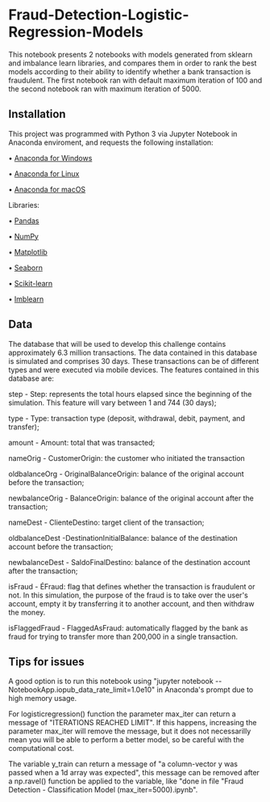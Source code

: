 # Fraud-Detection-Logistic-Regression-Models
This notebook presents 2 notebooks with models generated from sklearn and imbalance learn libraries, and compares them in order to rank the best models according to their ability to identify whether a bank transaction is fraudulent. The first notebook ran with default maximum iteration of 100 and the second notebook ran with maximum iteration of 5000.

## Installation
This project was programmed with Python 3 via Jupyter Notebook in Anaconda enviroment, and requests the following installation:

  • [Anaconda for Windows](https://docs.anaconda.com/anaconda/install/windows/)
  
  • [Anaconda for Linux](https://docs.anaconda.com/anaconda/install/linux/)
  
  • [Anaconda for macOS](https://docs.anaconda.com/anaconda/install/mac-os/)
  
Libraries:

  • [Pandas](https://pandas.pydata.org/docs/getting_started/install.html)
  
  • [NumPy](https://numpy.org/install/)
  
  • [Matplotlib](https://matplotlib.org/stable/users/installing/index.html)
  
  • [Seaborn](https://seaborn.pydata.org/installing.html)
  
  • [Scikit-learn](https://scikit-learn.org/stable/install.html)
  
  • [Imblearn](https://imbalanced-learn.org/stable/install.html)

## Data
The database that will be used to develop this challenge contains approximately 6.3 million transactions. The data contained in this database is simulated and comprises 30 days. These transactions can be of different types and were executed via mobile devices. The features contained in this database are:

step - Step: represents the total hours elapsed since the beginning of the simulation. This feature will vary between 1 and 744 (30 days);

type - Type: transaction type (deposit, withdrawal, debit, payment, and transfer);

amount - Amount: total that was transacted;

nameOrig - CustomerOrigin: the customer who initiated the transaction

oldbalanceOrg - OriginalBalanceOrigin: balance of the original account before the transaction;

newbalanceOrig - BalanceOrigin: balance of the original account after the transaction;

nameDest - ClienteDestino: target client of the transaction;

oldbalanceDest -DestinationInitialBalance: balance of the destination account before the transaction;

newbalanceDest - SaldoFinalDestino: balance of the destination account after the transaction;

isFraud - ÉFraud: flag that defines whether the transaction is fraudulent or not. In this simulation, the purpose of the fraud is to take over the user's account, empty it by transferring it to another account, and then withdraw the money.

isFlaggedFraud - FlaggedAsFraud: automatically flagged by the bank as fraud for trying to transfer more than 200,000 in a single transaction.

## Tips for issues
A good option is to run this notebook using "jupyter notebook --NotebookApp.iopub_data_rate_limit=1.0e10" in Anaconda's prompt due to high memory usage.

For logisticregression() function the parameter max_iter can return a message of "ITERATIONS REACHED LIMIT". If this happens, increasing the parameter max_iter will remove the message, but it does not necessarilly mean you will be able to perform a better model, so be careful with the computational cost.

The variable y_train can return a message of "a column-vector y was passed when a 1d array was expected", this message can be removed after a np.ravel() function be applied to the variable, like "done in file "Fraud Detection - Classification Model (max_iter=5000).ipynb".
